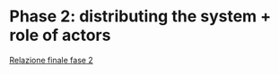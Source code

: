 # Phase 2: distributing the system + role of actors

[Relazione finale fase 2](./Relazione_Fase_2_ISS25.pdf)
